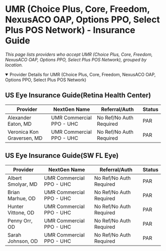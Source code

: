# UMR (Choice Plus, Core, Freedom, NexusACO OAP, Options PPO, Select Plus POS Network) - Insurance Guide

*This page lists providers who accept UMR (Choice Plus, Core, Freedom, NexusACO OAP, Options PPO, Select Plus POS Network), grouped by location.*

<details open><summary>Provider Details for UMR (Choice Plus, Core, Freedom, NexusACO OAP, Options PPO, Select Plus POS Network)</summary>

## US Eye Insurance Guide(Retina Health Center)

| Provider | NextGen Name | Referral/Auth | Status |
|----------|-------------|--------------|--------|
| Alexander Eaton, MD | UMR Commercial PPO - UHC | No Ref/No Auth Required | PAR |
| Veronica Kon Graversen, MD | UMR Commercial PPO - UHC | No Ref/No Auth Required | PAR |

## US Eye Insurance Guide(SW FL Eye)

| Provider | NextGen Name | Referral/Auth | Status |
|----------|-------------|--------------|--------|
| Albert Smolyar, MD | UMR Commercial PPO - UHC | No Ref/No Auth Required | PAR |
| Brian Marhue, OD | UMR Commercial PPO - UHC | No Ref/No Auth Required | PAR |
| Hunter Vittone, OD | UMR Commercial PPO - UHC | No Ref/No Auth Required | PAR |
| Penny Orr, OD | UMR Commercial PPO - UHC | No Ref/No Auth Required | PAR |
| Sarah Johnson, OD | UMR Commercial PPO - UHC | No Ref/No Auth Required | PAR |

</details>

